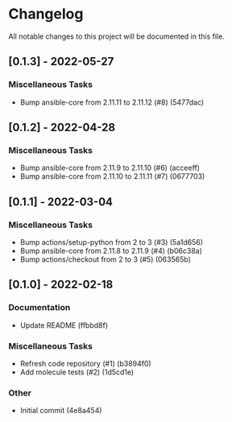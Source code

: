 # Changelog
All notable changes to this project will be documented in this file.

## [0.1.3] - 2022-05-27

### Miscellaneous Tasks

- Bump ansible-core from 2.11.11 to 2.11.12 (#8) (5477dac)

## [0.1.2] - 2022-04-28

### Miscellaneous Tasks

- Bump ansible-core from 2.11.9 to 2.11.10 (#6) (acceeff)
- Bump ansible-core from 2.11.10 to 2.11.11 (#7) (0677703)

## [0.1.1] - 2022-03-04

### Miscellaneous Tasks

- Bump actions/setup-python from 2 to 3 (#3) (5a1d656)
- Bump ansible-core from 2.11.8 to 2.11.9 (#4) (b06c38a)
- Bump actions/checkout from 2 to 3 (#5) (063565b)

## [0.1.0] - 2022-02-18

### Documentation

- Update README (ffbbd8f)

### Miscellaneous Tasks

- Refresh code repository (#1) (b3894f0)
- Add molecule tests (#2) (1d5cd1e)

### Other

- Initial commit (4e8a454)

<!-- generated by git-cliff -->
